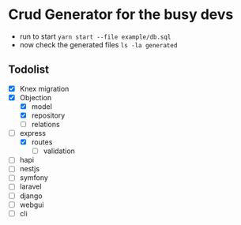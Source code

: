 # Crud Generator for the busy devs

- run to start `yarn start --file example/db.sql`
- now check the generated files `ls -la generated`


## Todolist
- [x] Knex migration
- [x] Objection
  - [x] model
  - [x] repository
  - [ ] relations
- [ ] express
  - [x] routes
    - [ ] validation
- [ ] hapi
- [ ] nestjs
- [ ] symfony
- [ ] laravel
- [ ] django
- [ ] webgui
- [ ] cli
